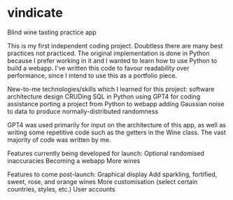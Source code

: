 # vindicate

Blind wine tasting practice app

This is my first independent coding project. Doubtless there are many best practices not practiced.
The original implementation is done in Python because I prefer working in it and I wanted to learn
how to use Python to build a webapp. I've written this code to favour readability over performance,
since I intend to use this as a portfolio piece.

New-to-me technologies/skills which I learned for this project:
    software architecture design
    CRUDing SQL in Python
    using GPT4 for coding assistance
    porting a project from Python to webapp
    adding Gaussian noise to data to produce normally-distributed randomness

GPT4 was used primarily for input on the architecture of this app, as well as
writing some repetitive code such as the getters in the Wine class. The vast majority
of code was written by me.

Features currently being developed for launch:
    Optional randomised inaccuracies 
    Becoming a webapp
    More wines

Features to come post-launch:
    Graphical display
    Add sparkling, fortified, sweet, rose, and orange wines
    More customisation (select certain countries, styles, etc.)
    User accounts
